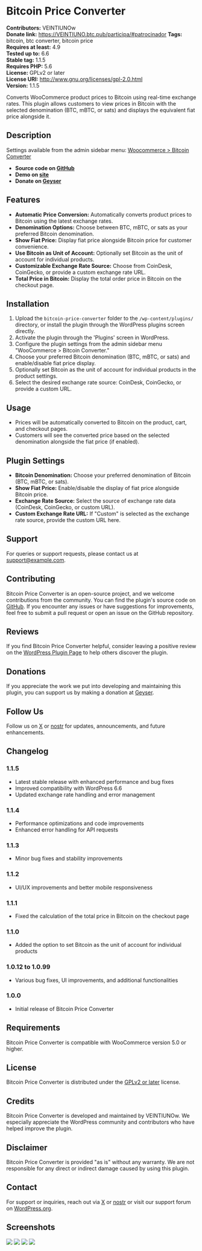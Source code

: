 # Bitcoin Price Converter

**Contributors:** VEINTIUNOw  
**Donate link:** https://VEINTIUNO.btc.pub/participa/#patrocinador
**Tags:** bitcoin, btc converter, bitcoin price  
**Requires at least:** 4.9  
**Tested up to:** 6.6  
**Stable tag:** 1.1.5  
**Requires PHP:** 5.6  
**License:** GPLv2 or later  
**License URI:** http://www.gnu.org/licenses/gpl-2.0.html  
**Version:** 1.1.5  

Converts WooCommerce product prices to Bitcoin using real-time exchange rates. This plugin allows customers to view prices in Bitcoin with the selected denomination (BTC, mBTC, or sats) and displays the equivalent fiat price alongside it.

## Description

Settings available from the admin sidebar menu: [Woocommerce > Bitcoin Converter](wp-admin/admin.php?page=bitcoin_price_converter_settings)

- **Source code on [GitHub](https://github.com/VEINTIUNOw/Bitcoin-Price-Converter)**
- **Demo on [site](https://veintiuno.BTC.pub/m/digitales/bitcoin-price-co%E2%80%A6ocommerce-plugin/)**
- **Donate on [Geyser](https://geyser.fund/project/bitcoinpriceconverterwordpressplugin)**

## Features

- **Automatic Price Conversion:** Automatically converts product prices to Bitcoin using the latest exchange rates.
- **Denomination Options:** Choose between BTC, mBTC, or sats as your preferred Bitcoin denomination.
- **Show Fiat Price:** Display fiat price alongside Bitcoin price for customer convenience.
- **Use Bitcoin as Unit of Account:** Optionally set Bitcoin as the unit of account for individual products.
- **Customizable Exchange Rate Source:** Choose from CoinDesk, CoinGecko, or provide a custom exchange rate URL.
- **Total Price in Bitcoin:** Display the total order price in Bitcoin on the checkout page.

## Installation

1. Upload the `bitcoin-price-converter` folder to the `/wp-content/plugins/` directory, or install the plugin through the WordPress plugins screen directly.
2. Activate the plugin through the 'Plugins' screen in WordPress.
3. Configure the plugin settings from the admin sidebar menu "WooCommerce > Bitcoin Converter."
4. Choose your preferred Bitcoin denomination (BTC, mBTC, or sats) and enable/disable fiat price display.
5. Optionally set Bitcoin as the unit of account for individual products in the product settings.
6. Select the desired exchange rate source: CoinDesk, CoinGecko, or provide a custom URL.

## Usage

- Prices will be automatically converted to Bitcoin on the product, cart, and checkout pages.
- Customers will see the converted price based on the selected denomination alongside the fiat price (if enabled).

## Plugin Settings

- **Bitcoin Denomination:** Choose your preferred denomination of Bitcoin (BTC, mBTC, or sats).
- **Show Fiat Price:** Enable/disable the display of fiat price alongside Bitcoin price.
- **Exchange Rate Source:** Select the source of exchange rate data (CoinDesk, CoinGecko, or custom URL).
- **Custom Exchange Rate URL:** If "Custom" is selected as the exchange rate source, provide the custom URL here.

## Support

For queries or support requests, please contact us at [support@example.com](mailto:support@example.com).

## Contributing

Bitcoin Price Converter is an open-source project, and we welcome contributions from the community. You can find the plugin's source code on [GitHub](https://github.com/VEINTIUNOw/Bitcoin-Price-Converter). If you encounter any issues or have suggestions for improvements, feel free to submit a pull request or open an issue on the GitHub repository.

## Reviews

If you find Bitcoin Price Converter helpful, consider leaving a positive review on the [WordPress Plugin Page](https://wordpress.org/plugins/bitcoin-price-converter) to help others discover the plugin.

## Donations

If you appreciate the work we put into developing and maintaining this plugin, you can support us by making a donation at [Geyser](https://geyser.fund/project/bitcoinpriceconverterwordpressplugin).

## Follow Us

Follow us on [X](https://twitter.com/VEINTIUNOw) or [nostr](https://snort.social/21) for updates, announcements, and future enhancements.

## Changelog

### 1.1.5
- Latest stable release with enhanced performance and bug fixes
- Improved compatibility with WordPress 6.6
- Updated exchange rate handling and error management

### 1.1.4
- Performance optimizations and code improvements
- Enhanced error handling for API requests

### 1.1.3
- Minor bug fixes and stability improvements

### 1.1.2
- UI/UX improvements and better mobile responsiveness

### 1.1.1
- Fixed the calculation of the total price in Bitcoin on the checkout page

### 1.1.0
- Added the option to set Bitcoin as the unit of account for individual products

### 1.0.12 to 1.0.99
- Various bug fixes, UI improvements, and additional functionalities

### 1.0.0
- Initial release of Bitcoin Price Converter

## Requirements

Bitcoin Price Converter is compatible with WooCommerce version 5.0 or higher.

## License

Bitcoin Price Converter is distributed under the [GPLv2 or later](https://www.gnu.org/licenses/gpl-2.0.html) license.

## Credits

Bitcoin Price Converter is developed and maintained by VEINTIUNOw. We especially appreciate the WordPress community and contributors who have helped improve the plugin.

## Disclaimer

Bitcoin Price Converter is provided "as is" without any warranty. We are not responsible for any direct or indirect damage caused by using this plugin.

## Contact

For support or inquiries, reach out via [X](https://x.com/VEINTIUNOw) or [nostr](https://snort.social/21) or visit our support forum on [WordPress.org](#).

## Screenshots
![](https://github.com/VEINTIUNOw/Bitcoin-Price-Converter/blob/main/screenshot-1.png)
![](https://github.com/VEINTIUNOw/Bitcoin-Price-Converter/blob/main/screenshot-2.png)
![](https://github.com/VEINTIUNOw/Bitcoin-Price-Converter/blob/main/screenshot-3.png)
![](https://github.com/VEINTIUNOw/Bitcoin-Price-Converter/blob/main/screenshot-4.png)
